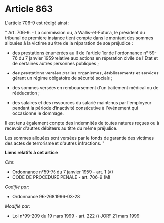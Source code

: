# Article 863

L'article 706-9 est rédigé ainsi :

" Art. 706-9. - La commission ou, à Wallis-et-Futuna, le président du tribunal de première instance tient compte dans le
montant des sommes allouées à la victime au titre de la réparation de son préjudice :

- des prestations énumérées au II de l'article 1er de l'ordonnance n° 59-76 du 7 janvier 1959 relative aux actions en
réparation civile de l'Etat et de certaines autres personnes publiques ;

- des prestations versées par les organismes, établissements et services gérant un régime obligatoire de sécurité sociale ;

- des sommes versées en remboursement d'un traitement médical ou de rééducation ;

- des salaires et des ressources du salarié maintenus par l'employeur pendant la période d'inactivité consécutive à
l'événement qui occasionne le dommage.

Il est tenu également compte des indemnités de toutes natures reçues ou à recevoir d'autres débiteurs au titre du même
préjudice.

Les sommes allouées sont versées par le fonds de garantie des victimes des actes de terrorisme et d'autres infractions. "

**Liens relatifs à cet article**

_Cite_:

  - Ordonnance n°59-76 du 7 janvier 1959 - art. 1 (V)
  - CODE DE PROCEDURE PENALE - art. 706-9 (M)

_Codifié par_:

  - Ordonnance 96-268 1996-03-28

_Modifié par_:

  - Loi n°99-209 du 19 mars 1999 - art. 222 () JORF 21 mars 1999
